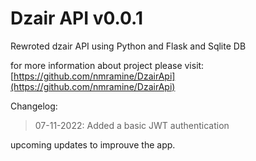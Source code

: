 # Dzair API v0.0.1

Rewroted dzair API using Python and Flask and Sqlite DB 


for more information about project please visit: [https://github.com/nmramine/DzairApi](https://github.com/nmramine/DzairApi)

Changelog:

> 07-11-2022: Added a basic JWT authentication

upcoming updates to improuve the app.